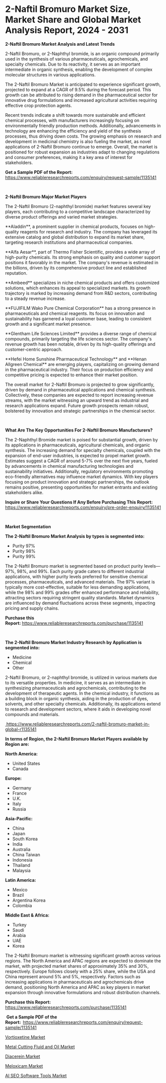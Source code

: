 <p><h1>2-Naftil Bromuro Market Size, Market Share and Global Market Analysis Report, 2024 - 2031</h1></p><p><strong>2-Naftil Bromuro Market Analysis and Latest Trends</strong></p>
<p><p>2-Naftil Bromuro, or 2-Naphthyl bromide, is an organic compound primarily used in the synthesis of various pharmaceuticals, agrochemicals, and specialty chemicals. Due to its reactivity, it serves as an important intermediate in organic synthesis, enabling the development of complex molecular structures in various applications. </p><p>The 2-Naftil Bromuro Market is anticipated to experience significant growth, projected to expand at a CAGR of 9.5% during the forecast period. This growth can be attributed to rising demand in the pharmaceutical sector for innovative drug formulations and increased agricultural activities requiring effective crop protection agents. </p><p>Recent trends indicate a shift towards more sustainable and efficient chemical processes, with manufacturers increasingly focusing on environmentally friendly production methods. Additionally, advancements in technology are enhancing the efficiency and yield of the synthesis processes, thus driving down costs. The growing emphasis on research and development in medicinal chemistry is also fueling the market, as novel applications of 2-Naftil Bromuro continue to emerge. Overall, the market is positioned for robust expansion as industries adapt to changing regulations and consumer preferences, making it a key area of interest for stakeholders.</p></p>
<p><strong>Get a Sample PDF of the Report:&nbsp;</strong> <a href="https://www.reliableresearchreports.com/enquiry/request-sample/1135141?utm_campaign=33&utm_medium=2&utm_source=Github&utm_content=ia&utm_term=20122024&utm_id=2-naftil-bromuro">https://www.reliableresearchreports.com/enquiry/request-sample/1135141</a></p>
<p>&nbsp;</p>
<p><strong>2-Naftil Bromuro Major Market Players</strong></p>
<p><p>The 2-Naftil Bromuro (2-naphthyl bromide) market features several key players, each contributing to a competitive landscape characterized by diverse product offerings and varied market strategies. </p><p>**Aladdin**, a prominent supplier in chemical products, focuses on high-quality reagents for research and industry. The company has leveraged its extensive catalog and global distribution to expand its market share, targeting research institutions and pharmaceutical companies.</p><p>**Alfa Aesar**, part of Thermo Fisher Scientific, provides a wide array of high-purity chemicals. Its strong emphasis on quality and customer support positions it favorably in the market. The company's revenue is estimated in the billions, driven by its comprehensive product line and established reputation.</p><p>**Ambeed** specializes in niche chemical products and offers customized solutions, which enhances its appeal to specialized markets. Its growth trajectory is marked by increasing demand from R&D sectors, contributing to a steady revenue increase.</p><p>**FUJIFILM Wako Pure Chemical Corporation** has a strong presence in pharmaceuticals and chemical reagents. Its focus on innovation and sustainability has garnered a loyal customer base, leading to consistent growth and a significant market presence.</p><p>**Glentham Life Sciences Limited** provides a diverse range of chemical compounds, primarily targeting the life sciences sector. The company's revenue growth has been notable, driven by its high-quality offerings and customer-centric approach.</p><p>**Hefei Home Sunshine Pharmaceutical Technology** and **Henan Allgreen Chemical** are emerging players, capitalizing on growing demand in the pharmaceutical industry. Their focus on production efficiency and competitive pricing is expected to enhance their market position.</p><p>The overall market for 2-Naftil Bromuro is projected to grow significantly, driven by demand in pharmaceutical applications and chemical synthesis. Collectively, these companies are expected to report increasing revenue streams, with the market witnessing an upward trend as industrial and research applications expand. Future growth prospects remain robust, bolstered by innovation and strategic partnerships in the chemical sector.</p></p>
<p>&nbsp;</p>
<p><strong>What Are The Key Opportunities For 2-Naftil Bromuro Manufacturers?</strong></p>
<p><p>The 2-Naphthyl Bromide market is poised for substantial growth, driven by its applications in pharmaceuticals, agricultural chemicals, and organic synthesis. The increasing demand for specialty chemicals, coupled with the expansion of end-user industries, is expected to propel market growth. Estimates suggest a CAGR of around 5-7% over the next five years, fueled by advancements in chemical manufacturing technologies and sustainability initiatives. Additionally, regulatory environments promoting eco-friendly alternatives may influence market dynamics. With key players focusing on product innovation and strategic partnerships, the outlook remains positive, presenting opportunities for market entrants and existing stakeholders alike.</p></p>
<p><strong>Inquire or Share Your Questions If Any Before Purchasing This Report:</strong> <a href="https://www.reliableresearchreports.com/enquiry/pre-order-enquiry/1135141?utm_campaign=33&utm_medium=2&utm_source=Github&utm_content=ia&utm_term=20122024&utm_id=2-naftil-bromuro">https://www.reliableresearchreports.com/enquiry/pre-order-enquiry/1135141</a></p>
<p>&nbsp;</p>
<p><strong>Market Segmentation</strong></p>
<p><strong>The 2-Naftil Bromuro Market Analysis by types is segmented into:</strong></p>
<p><ul><li>Purity 97%</li><li>Purity 98%</li><li>Purity 99%</li></ul></p>
<p><p>The 2-Naftil Bromuro market is segmented based on product purity levels—97%, 98%, and 99%. Each purity grade caters to different industrial applications, with higher purity levels preferred for sensitive chemical processes, pharmaceuticals, and advanced materials. The 97% variant is typically more cost-effective, suitable for less demanding applications, while the 98% and 99% grades offer enhanced performance and reliability, attracting sectors requiring stringent quality standards. Market dynamics are influenced by demand fluctuations across these segments, impacting pricing and supply chains.</p></p>
<p><strong>Purchase this Report:&nbsp;</strong><a href="https://www.reliableresearchreports.com/purchase/1135141?utm_campaign=33&utm_medium=2&utm_source=Github&utm_content=ia&utm_term=20122024&utm_id=2-naftil-bromuro">https://www.reliableresearchreports.com/purchase/1135141</a></p>
<p>&nbsp;</p>
<p><strong>The 2-Naftil Bromuro Market Industry Research by Application is segmented into:</strong></p>
<p><ul><li>Medicine</li><li>Chemical</li><li>Other</li></ul></p>
<p><p>2-Naftil Bromuro, or 2-naphthyl bromide, is utilized in various markets due to its versatile properties. In medicine, it serves as an intermediate in synthesizing pharmaceuticals and agrochemicals, contributing to the development of therapeutic agents. In the chemical industry, it functions as a building block in organic synthesis, aiding in the production of dyes, solvents, and other specialty chemicals. Additionally, its applications extend to research and development sectors, where it aids in developing novel compounds and materials.</p></p>
<p><a href="https://www.reliableresearchreports.com/2-naftil-bromuro-market-in-global-r1135141?utm_campaign=33&utm_medium=2&utm_source=Github&utm_content=ia&utm_term=20122024&utm_id=2-naftil-bromuro">&nbsp;https://www.reliableresearchreports.com/2-naftil-bromuro-market-in-global-r1135141</a></p>
<p><strong>In terms of Region, the 2-Naftil Bromuro Market Players available by Region are:</strong></p>
<p>
    <p> <strong> North America: </strong>
        <ul>
            <li>United States</li>
            <li>Canada</li>
        </ul>
        </p> 
    <p> <strong> Europe: </strong>
        <ul>
            <li>Germany</li>
            <li>France</li>
            <li>U.K.</li>
            <li>Italy</li>
            <li>Russia</li>
        </ul>
        </p> 
    <p> <strong> Asia-Pacific: </strong>
        <ul>
            <li>China</li>
            <li>Japan</li>
            <li>South Korea</li>
            <li>India</li>
            <li>Australia</li>
            <li>China Taiwan</li>
            <li>Indonesia</li>
            <li>Thailand</li>
            <li>Malaysia</li>
        </ul>
        </p> 
    <p> <strong> Latin America: </strong>
        <ul>
            <li>Mexico</li>
            <li>Brazil</li>
            <li>Argentina Korea</li>
            <li>Colombia</li>
        </ul>
        </p> 
    <p> <strong> Middle East & Africa: </strong>
        <ul>
            <li>Turkey</li>
            <li>Saudi</li>
            <li>Arabia</li>
            <li>UAE</li>
            <li>Korea</li>
        </ul>
    </p>
    </p>
<p><p>The 2-Naftil Bromuro market is witnessing significant growth across various regions. The North America and APAC regions are expected to dominate the market, with projected market shares of approximately 35% and 30%, respectively. Europe follows closely with a 25% share, while the USA and China represent around 5% and 5%, respectively. Factors such as increasing applications in pharmaceuticals and agrochemicals drive demand, positioning North America and APAC as key players in market expansion through innovative formulations and robust distribution channels.</p></p>
<p><strong>Purchase this Report: </strong><a href="https://www.reliableresearchreports.com/purchase/1135141?utm_campaign=33&utm_medium=2&utm_source=Github&utm_content=ia&utm_term=20122024&utm_id=2-naftil-bromuro">https://www.reliableresearchreports.com/purchase/1135141</a></p>
<p>&nbsp;<strong>Get a Sample PDF of the Report:&nbsp;&nbsp;</strong><a href="https://www.reliableresearchreports.com/enquiry/request-sample/1135141?utm_campaign=33&utm_medium=2&utm_source=Github&utm_content=ia&utm_term=20122024&utm_id=2-naftil-bromuro">https://www.reliableresearchreports.com/enquiry/request-sample/1135141</a></p>
<p><strong></strong></p>
<p><p><a href="https://www.linkedin.com/pulse/vortioxetine-market-size-analysis-growing-105-cagr-from-2024-0dcte?utm_campaign=33&utm_medium=2&utm_source=Github&utm_content=ia&utm_term=20122024&utm_id=2-naftil-bromuro">Vortioxetine Market</a></p><p><a href="https://github.com/JakirUddin651/Market-Research-Report-List-1/blob/main/metal-cutting-fluid-and-oil-market.md?utm_campaign=33&utm_medium=2&utm_source=Github&utm_content=ia&utm_term=20122024&utm_id=2-naftil-bromuro">Metal Cutting Fluid and Oil Market</a></p><p><a href="https://www.linkedin.com/pulse/diacerein-industry-report-examines-recent-innovations-achievements-gkn5c?utm_campaign=33&utm_medium=2&utm_source=Github&utm_content=ia&utm_term=20122024&utm_id=2-naftil-bromuro">Diacerein Market</a></p><p><a href="https://www.linkedin.com/pulse/meloxicam-market-research-report-trends-overview-growing-cagr-yzb0e?utm_campaign=33&utm_medium=2&utm_source=Github&utm_content=ia&utm_term=20122024&utm_id=2-naftil-bromuro">Meloxicam Market</a></p><p><a href="https://github.com/gerdabatiskzv9/Market-Research-Report-List-1/blob/main/ai-seo-software-tools-market.md?utm_campaign=33&utm_medium=2&utm_source=Github&utm_content=ia&utm_term=20122024&utm_id=2-naftil-bromuro">AI SEO Software Tools Market</a></p></p>